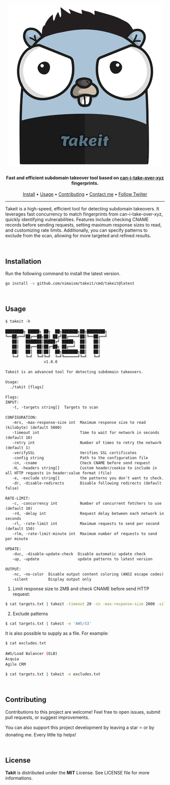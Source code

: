 <h1 align="center">
  <br>
  <img src="assets/logo.png" alt="Takeit Logo">
</h1>


<h4 align="center">Fast and efficient subdomain takeover tool based on <a href="https://github.com/EdOverflow/can-i-take-over-xyz/blob/master/README.md">can-i-take-over-xyz</a> fingerprints.</h4>

<p align="center">
  <a href="#installation">Install</a> •
  <a href="#usage">Usage</a> •
  <a href="#contributing">Contributing</a> •
  <a href="https://t.me/NimaGholamy">Contact me</a> •
  <a href="https://twitter.com/nimagholamy">Follow Twiiter</a>
</p>

---

Takeit is a high-speed, efficient tool for detecting subdomain takeovers. It leverages fast concurrency to match fingerprints from can-i-take-over-xyz, quickly identifying vulnerabilities. Features include checking CNAME records before sending requests, setting maximum response sizes to read, and customizing rate limits. Additionally, you can specify patterns to exclude from the scan, allowing for more targeted and refined results.


<br/>

## Installation
Run the following command to install the latest version.

```bash
go install -v github.com/nimaism/takeit/cmd/takeit@latest
```

<br/>


## Usage
```console
$ takeit -h

████████╗ █████╗ ██╗  ██╗███████╗██╗████████╗
╚══██╔══╝██╔══██╗██║ ██╔╝██╔════╝██║╚══██╔══╝
   ██║   ███████║█████╔╝ █████╗  ██║   ██║
   ██║   ██╔══██║██╔═██╗ ██╔══╝  ██║   ██║
   ██║   ██║  ██║██║  ██╗███████╗██║   ██║
   ╚═╝   ╚═╝  ╚═╝╚═╝  ╚═╝╚══════╝╚═╝   ╚═╝
                 v1.0.0

Takeit is an advanced tool for detecting subdomain takeovers.

Usage:
  ./takit [flags]

Flags:
INPUT:
   -t, -targets string[]  Targets to scan

CONFIGURATION:
   -mrs, -max-response-size int  Maximum response size to read (kilobyte) (default 5000)
   -timeout int                  Time to wait for network in seconds (default 10)
   -retry int                    Number of times to retry the network (default 1)
   -verifySSL                    Verifies SSL certificates
   -config string                Path to the configuration file
   -cn, -cname                   Check CNAME before send request
   -H, -headers string[]         Custom header/cookie to include in all HTTP requests in header:value format (file)
   -e, -exclude string[]         the patterns you don't want to check.
   -dr, -disable-redirects       Disable following redirects (default false)

RATE-LIMIT:
   -c, -concurrency int          Number of concurrent fetchers to use (default 10)
   -rd, -delay int               Request delay between each network in seconds
   -rl, -rate-limit int          Maximum requests to send per second (default 150)
   -rlm, -rate-limit-minute int  Maximum number of requests to send per minute

UPDATE:
   -duc, -disable-update-check  Disable automatic update check
   -up, -update                 update patterns to latest version

OUTPUT:
   -nc, -no-color  Disable output content coloring (ANSI escape codes)
   -silent         Display output only
```

1. Limit response size to 2MB and check CNAME before send HTTP request:
```sh
$ cat targets.txt | takeit -timeout 20 -cn -max-response-size 2000 -silent
```
2. Exclude patterns
```sh
$ cat targets.txt | takeit -e 'AWS/S3'
```

It is also possible to supply as a file. For example:
```sh
$ cat excludes.txt

AWS/Load Balancer (ELB)
Acquia
Agile CRM
```
```sh
$ cat targets.txt | takeit -e excludes.txt
```

<br/>

## Contributing
Contributions to this project are welcome! Feel free to open issues, submit pull requests, or suggest improvements.

You can also support this project development by leaving a star ⭐ or by donating me. Every little tip helps!

<br/>

## License

**Takit** is distributed under the **MIT** License. See LICENSE file for more informations.
